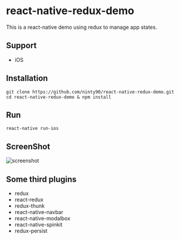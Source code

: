 # react-native-redux-demo

This is a react-native demo using redux to manage app states.

## Support
- iOS

## Installation
    
    git clone https://github.com/ninty90/react-native-redux-demo.git
    cd react-native-redux-demo & npm install

## Run
    
    react-native run-ios

## ScreenShot

![screenshot](https://github.com/ninty90/react-native-redux-demo/blob/master/screenshots/demo.gif)



## Some third plugins
- redux
- react-redux
- redux-thunk
- react-native-navbar
- react-native-modalbox
- react-native-spinkit
- redux-persist


